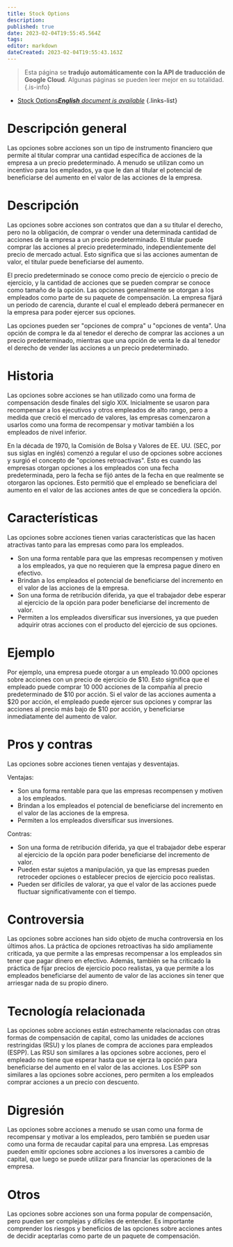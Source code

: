 ```yaml
---
title: Stock Options
description: 
published: true
date: 2023-02-04T19:55:45.564Z
tags: 
editor: markdown
dateCreated: 2023-02-04T19:55:43.163Z
---
```


> Esta página se **tradujo automáticamente con la API de traducción de Google Cloud**.
Algunas páginas se pueden leer mejor en su totalidad.{.is-info}



- [Stock Options***English** document is available*](/en/Knowledge-base/Dictionary/stock-options)
{.links-list}


# Descripción general
Las opciones sobre acciones son un tipo de instrumento financiero que permite al titular comprar una cantidad específica de acciones de la empresa a un precio predeterminado. A menudo se utilizan como un incentivo para los empleados, ya que le dan al titular el potencial de beneficiarse del aumento en el valor de las acciones de la empresa.

# Descripción
Las opciones sobre acciones son contratos que dan a su titular el derecho, pero no la obligación, de comprar o vender una determinada cantidad de acciones de la empresa a un precio predeterminado. El titular puede comprar las acciones al precio predeterminado, independientemente del precio de mercado actual. Esto significa que si las acciones aumentan de valor, el titular puede beneficiarse del aumento.

El precio predeterminado se conoce como precio de ejercicio o precio de ejercicio, y la cantidad de acciones que se pueden comprar se conoce como tamaño de la opción. Las opciones generalmente se otorgan a los empleados como parte de su paquete de compensación. La empresa fijará un periodo de carencia, durante el cual el empleado deberá permanecer en la empresa para poder ejercer sus opciones.

Las opciones pueden ser "opciones de compra" u "opciones de venta". Una opción de compra le da al tenedor el derecho de comprar las acciones a un precio predeterminado, mientras que una opción de venta le da al tenedor el derecho de vender las acciones a un precio predeterminado.

# Historia
Las opciones sobre acciones se han utilizado como una forma de compensación desde finales del siglo XIX. Inicialmente se usaron para recompensar a los ejecutivos y otros empleados de alto rango, pero a medida que creció el mercado de valores, las empresas comenzaron a usarlos como una forma de recompensar y motivar también a los empleados de nivel inferior.

En la década de 1970, la Comisión de Bolsa y Valores de EE. UU. (SEC, por sus siglas en inglés) comenzó a regular el uso de opciones sobre acciones y surgió el concepto de "opciones retroactivas". Esto es cuando las empresas otorgan opciones a los empleados con una fecha predeterminada, pero la fecha se fijó antes de la fecha en que realmente se otorgaron las opciones. Esto permitió que el empleado se beneficiara del aumento en el valor de las acciones antes de que se concediera la opción.

# Características
Las opciones sobre acciones tienen varias características que las hacen atractivas tanto para las empresas como para los empleados.

- Son una forma rentable para que las empresas recompensen y motiven a los empleados, ya que no requieren que la empresa pague dinero en efectivo.
- Brindan a los empleados el potencial de beneficiarse del incremento en el valor de las acciones de la empresa.
- Son una forma de retribución diferida, ya que el trabajador debe esperar al ejercicio de la opción para poder beneficiarse del incremento de valor.
- Permiten a los empleados diversificar sus inversiones, ya que pueden adquirir otras acciones con el producto del ejercicio de sus opciones.

# Ejemplo
Por ejemplo, una empresa puede otorgar a un empleado 10.000 opciones sobre acciones con un precio de ejercicio de $10. Esto significa que el empleado puede comprar 10 000 acciones de la compañía al precio predeterminado de $10 por acción. Si el valor de las acciones aumenta a $20 por acción, el empleado puede ejercer sus opciones y comprar las acciones al precio más bajo de $10 por acción, y beneficiarse inmediatamente del aumento de valor.

# Pros y contras
Las opciones sobre acciones tienen ventajas y desventajas.

Ventajas:
- Son una forma rentable para que las empresas recompensen y motiven a los empleados.
- Brindan a los empleados el potencial de beneficiarse del incremento en el valor de las acciones de la empresa.
- Permiten a los empleados diversificar sus inversiones.

Contras:
- Son una forma de retribución diferida, ya que el trabajador debe esperar al ejercicio de la opción para poder beneficiarse del incremento de valor.
- Pueden estar sujetos a manipulación, ya que las empresas pueden retroceder opciones o establecer precios de ejercicio poco realistas.
- Pueden ser difíciles de valorar, ya que el valor de las acciones puede fluctuar significativamente con el tiempo.

# Controversia
Las opciones sobre acciones han sido objeto de mucha controversia en los últimos años. La práctica de opciones retroactivas ha sido ampliamente criticada, ya que permite a las empresas recompensar a los empleados sin tener que pagar dinero en efectivo. Además, también se ha criticado la práctica de fijar precios de ejercicio poco realistas, ya que permite a los empleados beneficiarse del aumento de valor de las acciones sin tener que arriesgar nada de su propio dinero.

# Tecnología relacionada
Las opciones sobre acciones están estrechamente relacionadas con otras formas de compensación de capital, como las unidades de acciones restringidas (RSU) y los planes de compra de acciones para empleados (ESPP). Las RSU son similares a las opciones sobre acciones, pero el empleado no tiene que esperar hasta que se ejerza la opción para beneficiarse del aumento en el valor de las acciones. Los ESPP son similares a las opciones sobre acciones, pero permiten a los empleados comprar acciones a un precio con descuento.

# Digresión
Las opciones sobre acciones a menudo se usan como una forma de recompensar y motivar a los empleados, pero también se pueden usar como una forma de recaudar capital para una empresa. Las empresas pueden emitir opciones sobre acciones a los inversores a cambio de capital, que luego se puede utilizar para financiar las operaciones de la empresa.

# Otros
Las opciones sobre acciones son una forma popular de compensación, pero pueden ser complejas y difíciles de entender. Es importante comprender los riesgos y beneficios de las opciones sobre acciones antes de decidir aceptarlas como parte de un paquete de compensación.